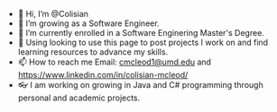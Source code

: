 - 👋 Hi, I’m @Colisian 
- 👀 I’m growing as a Software Engineer.
- 🌱 I’m currently enrolled in a Software Enginering Master's Degree.
- 💞️ Using looking to use this page to post projects I work on and find learning resources to advance my skills.
- 📫 How to reach me Email: cmcleod1@umd.edu and https://www.linkedin.com/in/colisian-mcleod/
- 👓 I am working on growing in Java and C# programming through personal and academic projects.

<!---
Colisian/Colisian is a ✨ special ✨ repository because its `README.md` (this file) appears on your GitHub profile.
You can click the Preview link to take a look at your changes.
--->
